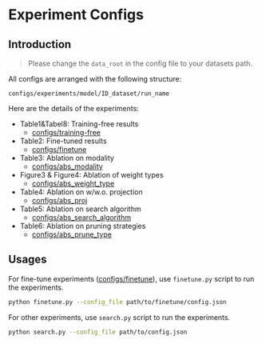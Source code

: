 # Experiment Configs

## Introduction

> Please change the `data_root` in the config file to your datasets path.

All configs are arranged with the following structure:

```
configs/experiments/model/ID_dataset/run_name
```

Here are the details of the experiments:

- Table1&Tabel8: Training-free results
    - [configs/training-free](./training_free/)
- Table2: Fine-tuned results
    - [configs/finetune](./finetune/)
- Table3: Ablation on modality
    - [configs/abs_modality](./abs_modality/)
- Figure3 & Figure4: Ablation of weight types
    - [configs/abs_weight_type](./abs_weight_type/)
- Table4: Ablation on w/w.o. projection
    - [configs/abs_proj](./abs_proj/)
- Table5: Ablation on search algorithm
    - [configs/abs_search_algorithm](./abs_search_algorithm/)
- Table6: Ablation on pruning strategies
    - [configs/abs_prune_type](./abs_prune_type/)

## Usages

For fine-tune experiments ([configs/finetune](./finetune/)), use `finetune.py` script to run the experiments.

```bash
python finetune.py --config_file path/to/finetune/config.json
```

For other experiments, use `search.py` script to run the experiments.

```bash
python search.py --config_file path/to/config.json
```